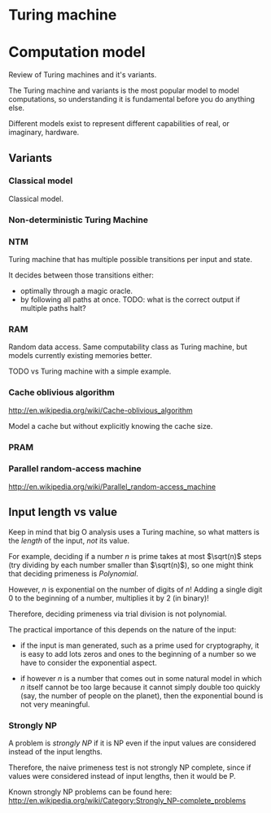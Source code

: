 # Turing machine

# Computation model

Review of Turing machines and it's variants.

The Turing machine and variants is the most popular model to model computations, so understanding it is fundamental before you do anything else.

Different models exist to represent different capabilities of real, or imaginary, hardware.

## Variants

### Classical model

Classical model.

### Non-deterministic Turing Machine

### NTM

Turing machine that has multiple possible transitions per input and state.

It decides between those transitions either:

- optimally through a magic oracle.
- by following all paths at once. TODO: what is the correct output if multiple paths halt?

### RAM

Random data access. Same computability class as Turing machine, but models currently existing memories better.

TODO vs Turing machine with a simple example.

### Cache oblivious algorithm

<http://en.wikipedia.org/wiki/Cache-oblivious_algorithm>

Model a cache but without explicitly knowing the cache size.

### PRAM

### Parallel random-access machine

<http://en.wikipedia.org/wiki/Parallel_random-access_machine>

## Input length vs value

Keep in mind that big O analysis uses a Turing machine, so what matters is the *length* of the input, *not* its value.

For example, deciding if a number $n$ is prime takes at most $\sqrt(n)$ steps (try dividing by each number smaller than $\sqrt(n)$), so one might think that deciding primeness is $Polynomial$.

However, $n$ is exponential on the number of digits of $n$! Adding a single digit 0 to the beginning of a number, multiplies it by 2 (in binary)!

Therefore, deciding primeness via trial division is not polynomial.

The practical importance of this depends on the nature of the input:

- if the input is man generated, such as a prime used for cryptography, it is easy to add lots zeros and ones to the beginning of a number so we have to consider the exponential aspect.

- if however $n$ is a number that comes out in some natural model in which $n$ itself cannot be too large because it cannot simply double too quickly (say, the number of people on the planet), then the exponential bound is not very meaningful.

### Strongly NP

A problem is *strongly NP* if it is NP even if the input values are considered instead of the input lengths.

Therefore, the naive primeness test is not strongly NP complete, since if values were considered instead of input lengths, then it would be P.

Known strongly NP problems can be found here: <http://en.wikipedia.org/wiki/Category:Strongly_NP-complete_problems>
